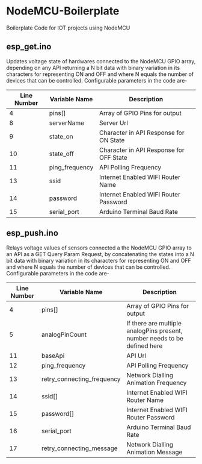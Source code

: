# NodeMCU-Boilerplate
Boilerplate Code for IOT projects using NodeMCU

## esp_get.ino
Updates voltage state of hardwares connected to the NodeMCU GPIO array, depending on any API returning a N bit data with binary variation in its characters for representing ON and OFF and where N equals the number of devices that can be controlled.
Configurable parameters in the code are-

Line Number|Variable Name|Description|
|-|-|-|
|4|pins[]|Array of GPIO Pins for output|
|8|serverName|Server Url|
|9|state_on|Character in API Response for ON State|
|10|state_off|Character in API Response for OFF State|
|11|ping_frequency|API Polling Frequency|
|13|ssid|Internet Enabled WIFI Router Name|
|14|password|Internet Enabled WIFI Router Password|
|15|serial_port|Arduino Terminal Baud Rate|

## esp_push.ino
Relays voltage values of sensors connected a the NodeMCU GPIO array to an API as a GET Query Param Request, by concatenating the states into a N bit data with binary variation in its characters for representing ON and OFF and where N equals the number of devices that can be controlled.
Configurable parameters in the code are-

Line Number|Variable Name|Description|
|-|-|-|
|4|pins[]|Array of GPIO Pins for output|
|5|analogPinCount|If there are multiple analogPins present, number needs to be defined here|
|11|baseApi|API Url|
|12|ping_frequency|API Polling Frequency|
|13|retry_connecting_frequency|Network Dialling Animation Frequency|
|14|ssid[]|Internet Enabled WIFI Router Name|
|15|password[]|Internet Enabled WIFI Router Password|
|16|serial_port|Arduino Terminal Baud Rate|
|17|retry_connecting_message|Network Dialling Animation Message|
